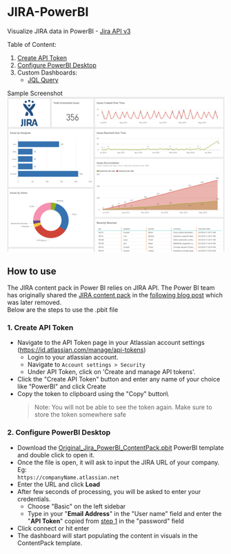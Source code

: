 # JIRA-PowerBI

Visualize JIRA data in PowerBI - [Jira API v3](https://developer.atlassian.com/cloud/jira/platform/rest/v3/intro/)

Table of Content:
1. [Create API Token](#1-Create-API-Token)
2. [Configure PowerBI Desktop](#2-Configure-PowerBI-Desktop)
3. Custom Dashboards:
    - [JQL Query](./JQL) 

Sample Screenshot
![Sample Screenshot](./Images/JIRA-PowerBI-Sample-Image.png)

## How to use

The JIRA content pack in Power BI relies on JIRA API. The Power BI team has originally shared the [JIRA content pack](./Original_Jira_PowerBI_ContentPack.pbit) in the [following blog post](https://powerbi.microsoft.com/en-us/blog/explore-your-jira-data-with-power-bi/) which was later removed.\
 Below are the steps to use the .pbit file
### 1. Create API Token
- Navigate to the API Token page in your Atlassian account settings (https://id.atlassian.com/manage/api-tokens)
    - Login to your atlassian account.
    - Navigate to `Account settings > Security` 
    - Under API Token, click on 'Create and manage API tokens'.
- Click the "Create API Token" button and enter any name of your choice like "PowerBI" and click Create
- Copy the token to clipboard using the "Copy" button\
  > Note: You will not be able to see the token again. Make sure to store the token somewhere safe

### 2. Configure PowerBI Desktop
- Download the [Original_Jira_PowerBI_ContentPack.pbit](./Original_Jira_PowerBI_ContentPack.pbit) PowerBI template and double click to open it.
- Once the file is open, it will ask to input the JIRA URL of your company. Eg:\
    `https://companyName.atlassian.net`
- Enter the URL and click **Load**
- After few seconds of processing, you will be asked to enter your credentials.
    - Choose "Basic" on the left sidebar
    - Type in your "**Email Address**" in the "User name" field and enter the "**API Token**" copied from [step 1](#1-Create-API-Token) in the "password" field
- Click connect or hit enter
- The dashboard will start populating the content in visuals in the ContentPack template.

